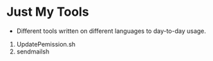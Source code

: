 # Just My Tools # 

- Different tools written on different languages to day-to-day usage.

1. UpdatePemission.sh
2. sendmailsh 